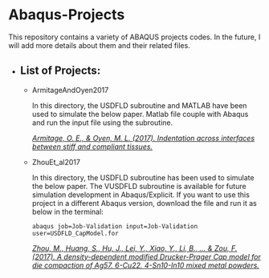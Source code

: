# Abaqus-Projects

This repository contains a variety of ABAQUS projects codes. In the future, I will add more details about them and their related files.



## 
- ## List of Projects:
	- ArmitageAndOyen2017

      In this directory, the USDFLD subroutine and MATLAB have been used to simulate the below paper. Matlab file couple with Abaqus and run the input file using the subroutine.
      
      <a href="https://doi.org/10.1016/j.actbio.2016.12.036"> <i> Armitage, O. E., & Oyen, M. L. (2017). Indentation across interfaces between stiff and compliant tissues.</i> </a>
      
	- ZhouEt_al2017

      In this directory, the USDFLD subroutine has been used to simulate the below paper. The VUSDFLD subroutine is available for future simulation development in Abaqus/Explicit. If you want to use this project in a different Abaqus version, download the file and run it as below in the terminal:   

          abaqus job=Job-Validation input=Job-Validation user=USDFLD_CapModel.for
 	  
      <a href="https://doi.org/10.1016/j.powtec.2016.09.061"> <i> Zhou, M., Huang, S., Hu, J., Lei, Y., Xiao, Y., Li, B., ... & Zou, F. (2017). A density-dependent modified Drucker-Prager Cap model for die compaction of Ag57. 6-Cu22. 4-Sn10-In10 mixed metal powders.</i> </a>
